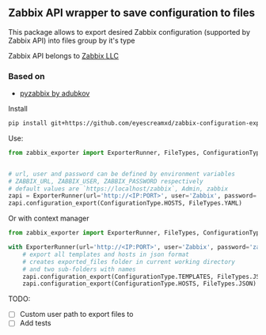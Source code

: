 ## Zabbix API wrapper to save configuration to files 


This package allows to export desired Zabbix configuration (supported by Zabbix API) into files group by it's type

Zabbix API belongs to [Zabbix LLC](https://www.zabbix.com/)


### Based on
* [pyzabbix by adubkov](https://github.com/adubkov/py-zabbix)

Install
```bash
pip install git+https://github.com/eyescreamxd/zabbix-configuration-exporter.git
```

Use:
```python
from zabbix_exporter import ExporterRunner, FileTypes, ConfigurationType


# url, user and password can be defined by environment variables 
# ZABBIX_URL, ZABBIX_USER, ZABBIX_PASSWORD respectively
# default values are `https://localhost/zabbix`, Admin, zabbix
zapi = ExporterRunner(url='http://<IP:PORT>', user='Zabbix', password='zabbix')
zapi.configuration_export(ConfigurationType.HOSTS, FileTypes.YAML)

```
Or with context manager
```python
from zabbix_exporter import ExporterRunner, FileTypes, ConfigurationType

with ExporterRunner(url='http://<IP:PORT>', user='Zabbix', password='zabbix') as zapi:
    # export all templates and hosts in json format
    # creates exported_files folder in current working directory
    # and two sub-folders with names  
    zapi.configuration_export(ConfigurationType.TEMPLATES, FileTypes.JSON)
    zapi.configuration_export(ConfigurationType.HOSTS, FileTypes.JSON)
```

TODO:
- [ ] Custom user path to export files to
- [ ] Add tests